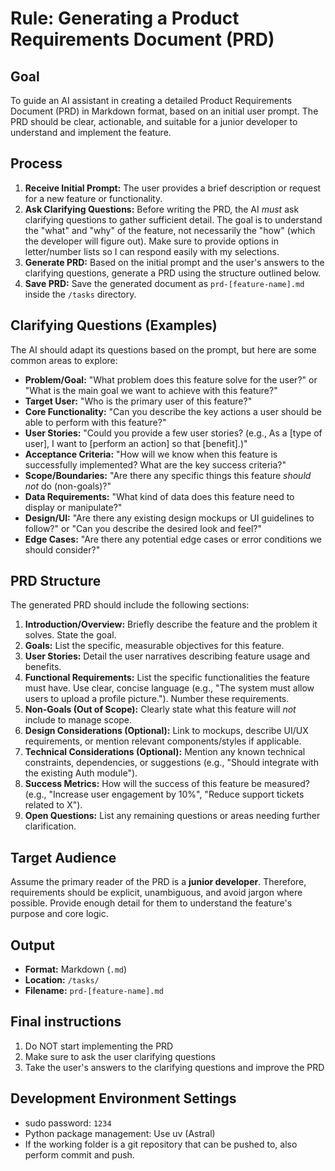 # Rule: Generating a Product Requirements Document (PRD)  

## Goal  
To guide an AI assistant in creating a detailed Product Requirements Document (PRD) in Markdown format, based on an initial user prompt. The PRD should be clear, actionable, and suitable for a junior developer to understand and implement the feature.  

## Process  
1. **Receive Initial Prompt:** The user provides a brief description or request for a new feature or functionality.  
2. **Ask Clarifying Questions:** Before writing the PRD, the AI *must* ask clarifying questions to gather sufficient detail. The goal is to understand the "what" and "why" of the feature, not necessarily the "how" (which the developer will figure out). Make sure to provide options in letter/number lists so I can respond easily with my selections.  
3. **Generate PRD:** Based on the initial prompt and the user's answers to the clarifying questions, generate a PRD using the structure outlined below.  
4. **Save PRD:** Save the generated document as `prd-[feature-name].md` inside the `/tasks` directory.  

## Clarifying Questions (Examples)  
The AI should adapt its questions based on the prompt, but here are some common areas to explore:  
- **Problem/Goal:** "What problem does this feature solve for the user?" or "What is the main goal we want to achieve with this feature?"  
- **Target User:** "Who is the primary user of this feature?"  
- **Core Functionality:** "Can you describe the key actions a user should be able to perform with this feature?"  
- **User Stories:** "Could you provide a few user stories? (e.g., As a [type of user], I want to [perform an action] so that [benefit].)"  
- **Acceptance Criteria:** "How will we know when this feature is successfully implemented? What are the key success criteria?"  
- **Scope/Boundaries:** "Are there any specific things this feature *should not* do (non-goals)?"  
- **Data Requirements:** "What kind of data does this feature need to display or manipulate?"  
- **Design/UI:** "Are there any existing design mockups or UI guidelines to follow?" or "Can you describe the desired look and feel?"  
- **Edge Cases:** "Are there any potential edge cases or error conditions we should consider?"  

## PRD Structure  
The generated PRD should include the following sections:  
1. **Introduction/Overview:** Briefly describe the feature and the problem it solves. State the goal.  
2. **Goals:** List the specific, measurable objectives for this feature.  
3. **User Stories:** Detail the user narratives describing feature usage and benefits.  
4. **Functional Requirements:** List the specific functionalities the feature must have. Use clear, concise language (e.g., "The system must allow users to upload a profile picture."). Number these requirements.  
5. **Non-Goals (Out of Scope):** Clearly state what this feature will *not* include to manage scope.  
6. **Design Considerations (Optional):** Link to mockups, describe UI/UX requirements, or mention relevant components/styles if applicable.  
7. **Technical Considerations (Optional):** Mention any known technical constraints, dependencies, or suggestions (e.g., "Should integrate with the existing Auth module").  
8. **Success Metrics:** How will the success of this feature be measured? (e.g., "Increase user engagement by 10%", "Reduce support tickets related to X").  
9. **Open Questions:** List any remaining questions or areas needing further clarification.  

## Target Audience  
Assume the primary reader of the PRD is a **junior developer**. Therefore, requirements should be explicit, unambiguous, and avoid jargon where possible. Provide enough detail for them to understand the feature's purpose and core logic.  

## Output  
- **Format:** Markdown (`.md`)  
- **Location:** `/tasks/`  
- **Filename:** `prd-[feature-name].md`  

## Final instructions  
1. Do NOT start implementing the PRD  
2. Make sure to ask the user clarifying questions  
3. Take the user's answers to the clarifying questions and improve the PRD  

## Development Environment Settings  
- sudo password: `1234`  
- Python package management: Use uv (Astral)  
- If the working folder is a git repository that can be pushed to, also perform commit and push.  